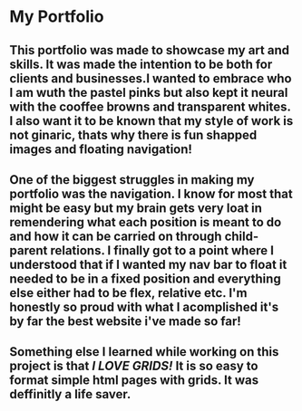 # **My Portfolio** 

## This portfolio was made to showcase my art and skills. It was made the intention to be both for clients and businesses.I wanted to embrace who I am wuth the pastel pinks but also kept it neural with the cooffee browns and transparent whites. I also want it to be known that my style of work is not ginaric, thats why there is fun shapped images and floating navigation! 

## One of the biggest struggles in making my portfolio was the navigation. I know for most that might be easy but my brain gets very loat in remendering what each position is meant to do and how it can be carried on through child-parent relations. I finally got to a point where I understood that if I wanted my nav bar to float it needed to be in a fixed position and everything else either had to be flex, relative etc. I'm honestly so proud with what I acomplished it's by far the best website i've made so far!

## Something else I learned while working on this project is that *I LOVE GRIDS!* It is so easy to format simple html pages with grids. It was deffinitly a life saver. 

[^1]: ### Some assests I used was the css reset from [meyerweb](http://meyerweb.com/eric/tools/css/reset/ and some adobe fonts)
